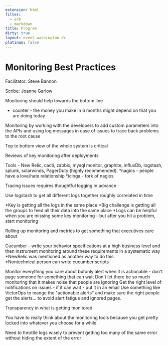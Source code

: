 ```yaml
---
extension: html
filter:
  - erb
  - markdown
title: Program
dirty: true
layout: event_washington_dc
platinum: false
---
```


# Monitoring Best Practices

Facilitator:  Steve Bannon

Scribe:  Joanne Garlow

Monitoring should help towards the bottom line
- counter - the money you make in 6 months might depend on that you are doing today

Monitoring by working with the developers to add custom parameters into the APIs and using log messages in case of issues to trace back problems to the root cause

Top to bottom view of the whole system is critical

Reviews of key monitoring after deployments

Tools - New Relic, cacti, zabbix, mysql monitor, graphite, influxDb, logstash, splunk, solarwinds, PagerDuty (highly recommended),
*nagios - people have a love/hate relationship
*icinga - fork of nagios


Tracing issues requires thoughtful logging in advance

Use logstash to get all different logs together roughly correlated in time

*Key is getting all the logs in the same place
*Big challenge is getting all the groups to feed all their data into the same place
*Logs can be helpful when you are missing some key monitoring - but after you hit a problem, start monitoring

Rolling up monitoring and metrics to get something that executives care about

Cucumber - write your behavior specifications at a high business level and then instrument monitoring around these requirements in a systematic way
*NewRelic was mentioned as another way to do this.  
*Nontechnical person can write cucumber scripts

Monitor everything you care about butonly alert when it is actionable - don't page someone for something that can wait
Don't let there be so much monitoring that it makes noise that people are ignoring
Get the right level of notifications on issues - if it can wait - put it in an email
Use something like VictorOps to mange the "actionable alerts" and make sure the right people get the alerts... to avoid alert fatigue and ignored pages.

Transparency in what is getting monitored


You have to really think about the monitoring tools because you get pretty locked into whatever you choose for a while


Need to throttle logs wisely to prevent getting too many of the same error without hiding the extent of the error
